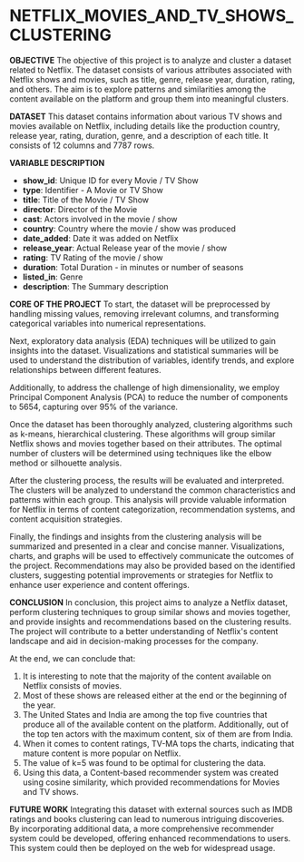 # NETFLIX_MOVIES_AND_TV_SHOWS_CLUSTERING

**OBJECTIVE**
The objective of this project is to analyze and cluster a dataset related to Netflix. The dataset consists of various attributes associated with Netflix shows and movies, such as title, genre, release year, duration, rating, and others. The aim is to explore patterns and similarities among the content available on the platform and group them into meaningful clusters.

**DATASET**
This dataset contains information about various TV shows and movies available on Netflix, including details like the production country, release year, rating, duration, genre, and a description of each title. It consists of 12 columns and 7787 rows.

**VARIABLE DESCRIPTION**
- **show_id**: Unique ID for every Movie / TV Show
- **type**: Identifier - A Movie or TV Show
- **title**: Title of the Movie / TV Show
- **director**: Director of the Movie
- **cast**: Actors involved in the movie / show
- **country**: Country where the movie / show was produced
- **date_added**: Date it was added on Netflix
- **release_year**: Actual Release year of the movie / show
- **rating**: TV Rating of the movie / show
- **duration**: Total Duration - in minutes or number of seasons
- **listed_in**: Genre
- **description**: The Summary description

**CORE OF THE PROJECT**
To start, the dataset will be preprocessed by handling missing values, removing irrelevant columns, and transforming categorical variables into numerical representations.

Next, exploratory data analysis (EDA) techniques will be utilized to gain insights into the dataset. Visualizations and statistical summaries will be used to understand the distribution of variables, identify trends, and explore relationships between different features.

Additionally, to address the challenge of high dimensionality, we employ Principal Component Analysis (PCA) to reduce the number of components to 5654, capturing over 95% of the variance.

Once the dataset has been thoroughly analyzed, clustering algorithms such as k-means, hierarchical clustering. These algorithms will group similar Netflix shows and movies together based on their attributes. The optimal number of clusters will be determined using techniques like the elbow method or silhouette analysis.

After the clustering process, the results will be evaluated and interpreted. The clusters will be analyzed to understand the common characteristics and patterns within each group. This analysis will provide valuable information for Netflix in terms of content categorization, recommendation systems, and content acquisition strategies.

Finally, the findings and insights from the clustering analysis will be summarized and presented in a clear and concise manner. Visualizations, charts, and graphs will be used to effectively communicate the outcomes of the project. Recommendations may also be provided based on the identified clusters, suggesting potential improvements or strategies for Netflix to enhance user experience and content offerings.

**CONCLUSION**
In conclusion, this project aims to analyze a Netflix dataset, perform clustering techniques to group similar shows and movies together, and provide insights and recommendations based on the clustering results. The project will contribute to a better understanding of Netflix's content landscape and aid in decision-making processes for the company.

At the end, we can conclude that:
1. It is interesting to note that the majority of the content available on Netflix consists of movies.
2. Most of these shows are released either at the end or the beginning of the year.
3. The United States and India are among the top five countries that produce all of the available content on the platform. Additionally, out of the top ten actors with the maximum content, six of them are from India.
4. When it comes to content ratings, TV-MA tops the charts, indicating that mature content is more popular on Netflix.
5. The value of k=5 was found to be optimal for clustering the data.
6. Using this data, a Content-based recommender system was created using cosine similarity, which provided recommendations for Movies and TV shows.

**FUTURE WORK**
Integrating this dataset with external sources such as IMDB ratings and books clustering can lead to numerous intriguing discoveries. By incorporating additional data, a more comprehensive recommender system could be developed, offering enhanced recommendations to users. This system could then be deployed on the web for widespread usage.
